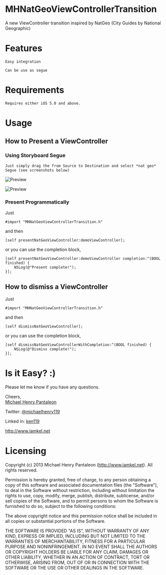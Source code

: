 MHNatGeoViewControllerTransition
================================

A new ViewController transition inspired by NatGeo (City Guides by National Geographic)

# Features
	
	Easy integration
	
	Can be use as segue


# Requirements
	
	Requires either iOS 5.0 and above.



# Usage

## How to Present a ViewController
	
### Using Storyboard Segue

	Just simply drag the from Source to Destination and select *nat geo* Segue (see screenshots below)

![Preview](http://i1102.photobucket.com/albums/g447/michaelhenry119/IOS%20Controls/MHNatGeoViewControllerTransition/ScreenShot2013-06-09at123039PM_zps66f45f08.png)

![Preview](http://i1102.photobucket.com/albums/g447/michaelhenry119/IOS%20Controls/MHNatGeoViewControllerTransition/ScreenShot2013-06-09at123123PM_zpsd131f70d.png)

### Present Programmatically

Just

	#import "MHNatGeoViewControllerTransition.h"

and then

	[self presentNatGeoViewController:demoViewController];

or you can use the completion block,

	[self presentNatGeoViewController:demoViewController completion:^(BOOL finished) {		
		NSLog(@"Present complete!");
	}];

## How to dismiss a ViewController

Just

	#import "MHNatGeoViewControllerTransition.h"

and then
	
	[self dismissNatGeoViewController];

or you can use the completion block,

	[self dismissNatGeoViewControllerWithCompletion:^(BOOL finished) {	
		NSLog(@"Dismiss complete!");
    }];


# Is it Easy? :)


Please let me know if you have any questions. 

Cheers,  
[Michael Henry Pantaleon](http://www.iamkel.net)

Twitter: [@michaelhenry119](https://twitter.com/michaelhenry119)

Linked in: [ken119](http://ph.linkedin.com/in/ken119)

http://www.iamkel.net



# Licensing

Copyright (c) 2013 Michael Henry Pantaleon (http://www.iamkel.net). All rights reserved.

Permission is hereby granted, free of charge, to any person obtaining a copy of this software and associated documentation files (the "Software"), to deal in the Software without restriction, including without limitation the rights to use, copy, modify, merge, publish, distribute, sublicense, and/or sell copies of the Software, and to permit persons to whom the Software is furnished to do so, subject to the following conditions:

The above copyright notice and this permission notice shall be included in all copies or substantial portions of the Software.

THE SOFTWARE IS PROVIDED "AS IS", WITHOUT WARRANTY OF ANY KIND, EXPRESS OR IMPLIED, INCLUDING BUT NOT LIMITED TO THE WARRANTIES OF MERCHANTABILITY, FITNESS FOR A PARTICULAR PURPOSE AND NONINFRINGEMENT. IN NO EVENT SHALL THE AUTHORS OR COPYRIGHT HOLDERS BE LIABLE FOR ANY CLAIM, DAMAGES OR OTHER LIABILITY, WHETHER IN AN ACTION OF CONTRACT, TORT OR OTHERWISE, ARISING FROM, OUT OF OR IN CONNECTION WITH THE SOFTWARE OR THE USE OR OTHER DEALINGS IN THE SOFTWARE.